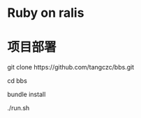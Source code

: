 <h1>Ruby on ralis</h1>
<h1>项目部署</h1>
<p>git clone https://github.com/tangczc/bbs.git</p>
<p>cd bbs</p>
<p>bundle install</p>
<p>./run.sh</p>
